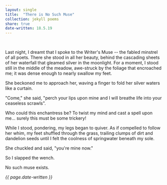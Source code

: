 ```yaml
---
layout: single
title:  "There is No Such Muse" 
collection: jekyll poems
share: true
date-written: 18.5.19
---
```


&nbsp;
&nbsp;

<p>
Last night, I dreamt that I spoke to the Writer's Muse -- the fabled minstrel of all poets. There 
she stood in all her beauty, behind the cascading sheets of her waterfall that gleamed silver in the
moonlight. For a moment, I stood still in the middle of the meadow, awe-struck by the foliage that encroached me;
it was dense enough to nearly swallow my feet.
</p>

<p>
She beckoned me to approach her, waving a finger to fold her silver waters like a curtain. 
</p>

<p>
"Come," she said, "perch your lips upon mine and I will breathe life into your ceaseless scrawls".
</p>

<p>
Who could this enchantress be? To twist my mind and cast a spell upon me... surely this must be some trickery!
</p>

<p>
While I stood, pondering, my legs began to quiver. As if compelled to follow her whim, my feet shuffled through the grass,
trailing clumps of dirt and dandelion seeds until I felt the coolness of springwater beneath my sole.
</p>

<p>
She chuckled and said, "you're mine now."
</p>

<p>
So I slapped the wench.
</p>

<p>
No such muse exists.
</p>

<em> {{ page.date-written }} </em>
